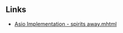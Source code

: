 ## Links
* [Asio Implementation - spirits away.mhtml](http://spiritsaway.info/asio-implementation.html)
